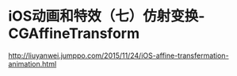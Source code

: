 # iOS动画和特效（七）仿射变换-CGAffineTransform

http://liuyanwei.jumppo.com/2015/11/24/iOS-affine-transfermation-animation.html